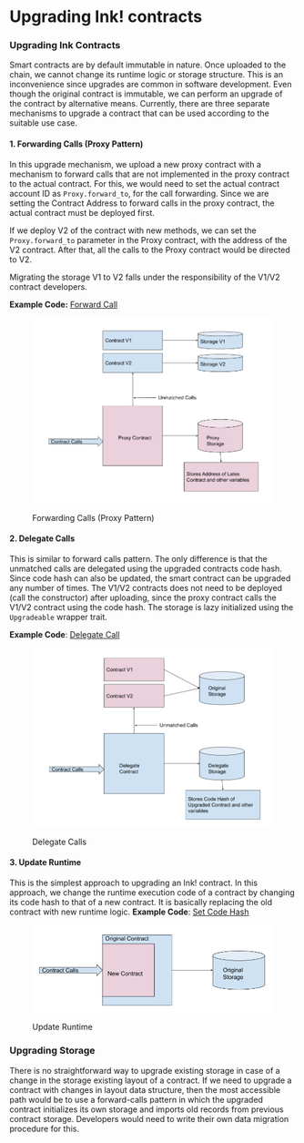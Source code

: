 # Upgrading Ink! contracts

### Upgrading Ink Contracts&#x20;

Smart contracts are by default immutable in nature. Once uploaded to the chain, we cannot change its runtime logic or storage structure. This is an inconvenience since upgrades are common in software development. Even though the original contract is immutable, we can perform an upgrade of the contract by alternative means. Currently, there are three separate mechanisms to upgrade a contract that can be used according to the suitable use case.

#### 1. Forwarding Calls (Proxy Pattern)&#x20;

In this upgrade mechanism, we upload a new proxy contract with a mechanism to forward calls that are not implemented in the proxy contract to the actual contract. For this, we would need to set the actual contract account ID as `Proxy.forward_to`, for the call forwarding. Since we are setting the Contract Address to forward calls in the proxy contract, the actual contract must be deployed first.

If we deploy V2 of the contract with new methods, we can set the `Proxy.forward_to` parameter in the Proxy contract, with the address of the V2 contract. After that, all the calls to the Proxy contract would be directed to V2.&#x20;

Migrating the storage V1 to V2 falls under the responsibility of the V1/V2 contract developers.

**Example Code:** [Forward Call](https://github.com/paritytech/ink/tree/master/examples/upgradeable-contracts/forward-calls)

<figure><img src="../../.gitbook/assets/image (2).png" alt=""><figcaption><p>Forwarding Calls (Proxy Pattern)</p></figcaption></figure>

#### 2. Delegate Calls&#x20;

This is similar to forward calls pattern. The only difference is that the unmatched calls are delegated using the upgraded contracts code hash. Since code hash can also be updated, the smart contract can be upgraded any number of times. The V1/V2 contracts does not need to be deployed (call the constructor) after uploading, since the proxy contract calls the V1/V2 contract using the code hash. The storage is lazy initialized using the `Upgradeable` wrapper trait.

**Example Code**: [Delegate Call](https://github.com/paritytech/ink/tree/master/examples/upgradeable-contracts/delegate-calls)

<figure><img src="../../.gitbook/assets/image (6) (2).png" alt=""><figcaption><p>Delegate Calls</p></figcaption></figure>

#### 3. Update Runtime&#x20;

This is the simplest approach to upgrading an Ink! contract. In this approach, we change the runtime execution code of a contract by changing its code hash to that of a new contract. It is basically replacing the old contract with new runtime logic. **Example Code**: [Set Code Hash](https://github.com/paritytech/ink/tree/master/examples/upgradeable-contracts/set-code-hash)

<figure><img src="../../.gitbook/assets/image (1) (3).png" alt=""><figcaption><p>Update Runtime</p></figcaption></figure>

### Upgrading Storage&#x20;

There is no straightforward way to upgrade existing storage in case of a change in the storage existing layout of a contract. If we need to upgrade a contract with changes in layout data structure, then the most accessible path would be to use a forward-calls pattern in which the upgraded contract initializes its own storage and imports old records from previous contract storage. Developers would need to write their own data migration procedure for this.
